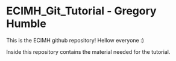 # ECIMH_Git_Tutorial - Gregory Humble

This is the ECIMH github repository! Hellow everyone :)

Inside this repository contains the material needed for the tutorial.


